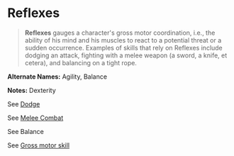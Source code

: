 Reflexes
========

> __Reflexes__ gauges a character's gross motor coordination, i.e., the ability of his mind and his muscles to react to a potential threat or a sudden occurrence. Examples of skills that rely on Reflexes include dodging an attack, fighting with a melee weapon (a sword, a knife, et cetera), and balancing on a tight rope.

__Alternate Names:__ <span title='Space & Fantasy'>Agility</span>, Balance

__Notes:__ <span title='Star Wars'>Dexterity</span>

See [Dodge](Dodge.md)

See [Melee Combat](MeleeCombat.md)

See Balance

See [Gross motor skill](https://en.wikipedia.org/wiki/Gross_motor_skill)
